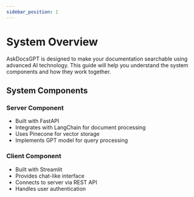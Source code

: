 ```yaml
---
sidebar_position: 1
---
```


# System Overview

AskDocsGPT is designed to make your documentation searchable using advanced AI technology. This guide will help you understand the system components and how they work together.

## System Components

### Server Component
- Built with FastAPI
- Integrates with LangChain for document processing
- Uses Pinecone for vector storage
- Implements GPT model for query processing

### Client Component
- Built with Streamlit
- Provides chat-like interface
- Connects to server via REST API
- Handles user authentication